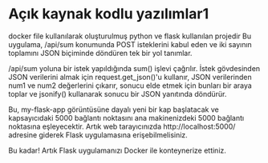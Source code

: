 # Açık kaynak kodlu yazılımlar1
docker file kullanılarak oluşturulmuş python ve flask kullanılan projedir
Bu uygulama, /api/sum konumunda POST isteklerini kabul eden ve iki sayının toplamını JSON biçiminde döndüren tek bir yol tanımlar.

/api/sum yoluna bir istek yapıldığında sum() işlevi çağrılır. İstek gövdesinden JSON verilerini almak için request.get_json()'u kullanır, JSON verilerinden num1 ve num2 değerlerini çıkarır, sonucu elde etmek için bunları bir araya toplar ve jsonify() kullanarak sonucu bir JSON yanıtında döndürür.

Bu, my-flask-app görüntüsüne dayalı yeni bir kap başlatacak ve kapsayıcıdaki 5000 bağlantı noktasını ana makinenizdeki 5000 bağlantı noktasına eşleyecektir. Artık web tarayıcınızda http://localhost:5000/ adresine giderek Flask uygulamasına erişebilmelisiniz.

Bu kadar! Artık Flask uygulamanızı Docker ile konteynerize ettiniz.
